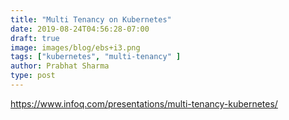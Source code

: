```yaml
---
title: "Multi Tenancy on Kubernetes"
date: 2019-08-24T04:56:28-07:00
draft: true
image: images/blog/ebs+i3.png
tags: ["kubernetes", "multi-tenancy" ]
author: Prabhat Sharma
type: post
---
```


https://www.infoq.com/presentations/multi-tenancy-kubernetes/